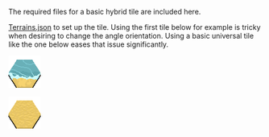 The required files for a basic hybrid tile are included here.

[Terrains.json](https://github.com/hackedpassword/Unciv-Assets/blob/main/Hybrid%20tiles/jsons/Terrains.json) to set up the tile. Using the first tile below for example is tricky when desiring to change the angle orientation. Using a basic universal tile like the one below eases that issue significantly.

![](https://raw.githubusercontent.com/hackedpassword/Unciv-Assets/main/Hybrid%20tiles/Images/TileSets/HexaRealm/Tiles/Beach.png)

![](https://raw.githubusercontent.com/hackedpassword/Unciv-Assets/main/Hybrid%20tiles/Images/TileSets/HexaRealm/Tiles/Beach%20sand.png)
